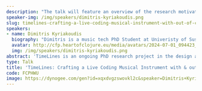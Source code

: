 ```yaml
---
description: "The talk will feature an overview of the research motivations for this project:\r\n- Physical and cognitive ergonomics (\"how can we design instruments that work with the human body and mind and not against them\").\r\n- Embodied interaction with and feedback from the computational process (eye-gaze tracking, custom domain-specific keyboards, haptic feedback etc.)\r\n- Linguistic meta-abstraction (designing a programming language and environment that is as much a workbench for languages and environments).\r\n- Reclaiming forgotten paradigms of interaction that were being explored in the late 20th century, and as such decolonizing the notion and experience of using a personal computer.\r\n\r\nIt will then present a historical overview of the TimeLines project, its different incarnations (including its first iteration that was implemented in Haskell), and an overview of why Clojure was chosen for this project, as well as how the choice of Clojure has introduced new ideas and possibilities.\r\n\r\nThere will also be a short live demonstration of some of the principles talked about, with commentary."
speaker-img: /img/speakers/dimitris-kyriakoudis.png
slug: timelines-crafting-a-live-coding-musical-instrument-with-out-of-clojure
speakers:
- name: Dimitris Kyriakoudis
  biography: "Dimitris is a music tech PhD Student at Univeristy of Sussex, as well as a Live Coding Luthier & Performer\r\n\r\nHe's the creator of the TimeLines live coding system, originally written in Haskell, but since ported to Clojure."
  avatar: http://cfp.heartofclojure.eu/media/avatars/2024-07-01_094423_RIAKbqe.png
  img: /img/speakers/dimitris-kyriakoudis.png
abstract: 'TimeLines is an ongoing PhD research project in the design and implementation of Live Coding musical instruments. Live Coding is a creative practice that, at its core, involves real-time Human-Computer Interaction (HCI) with a live and dynamic computational system - as much an instrument as an open-ended instrument-building workbench. TimeLines follows a purely functional approach to music, treating both the synthesis of sounds and of musical structure to be functions of just a single numerical argument: time itself. All time-varying behavior is encoded in those pure functions, enabling the potential for massive parallelization and static analyses. Clojure''s Lisp-heritage''s metaprogramming powers are greatly relied upon to make an instrument that is capable of creating and extending itself.'
type: Talk
title: 'TimeLines: Crafting a Live Coding Musical Instrument with & out of Clojure'
code: FCPHWU
image: https://dynogee.com/gen?id=xqxdvgzswovkl2c&speaker=Dimitris+Kyriakoudis&title=TimeLines%3A+Crafting+a+Live+Coding+Musical+Instrument+with+%26+out+of+Clojure&type=Talk&img=https%3A//2024.heartofclojure.eu/img/speakers/dimitris-kyriakoudis.png%3Fv%3D1721284426877
---
```


